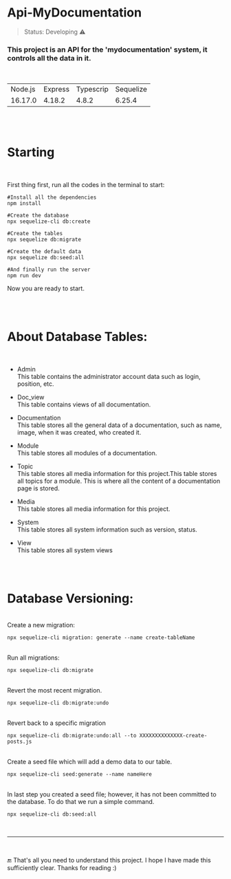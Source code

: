 # Api-MyDocumentation

> Status: Developing ⚠️

### This project is an API for the 'mydocumentation' system, it controls all the data in it.

<br/>

<table>
    <tr>
        <td>Node.js</td>
        <td>Express</td>
        <td>Typescrip</td>
        <td>Sequelize</td>
    </tr>
    <tr>
        <td>16.17.0</td>
        <td>4.18.2</td>
        <td>4.8.2</td>
        <td>6.25.4</td>
    </tr>
</table>

<br/><br/>


# Starting
<br/>

First thing first, run all the codes in the terminal to start:

```
#Install all the dependencies
npm install

#Create the database
npx sequelize-cli db:create

#Create the tables
npx sequelize db:migrate

#Create the default data
npx sequelize db:seed:all

#And finally run the server
npm run dev
```
Now you are ready to start.


<br/><br/>


# About Database Tables:

<br/>

+ Admin
<br/>This table contains the administrator account data such as login, position, etc.

+ Doc_view
<br/>This table contains views of all documentation.

+ Documentation
<br/>This table stores all the general data of a documentation, such as name, image, when it was created, who created it.

+ Module
<br/>This table stores all modules of a documentation.

+ Topic
<br/>This table stores all media information for this project.This table stores all topics for a module. This is where all the content of a documentation page is stored.

+ Media
<br/>This table stores all media information for this project.

+ System
<br/>This table stores all system information such as version, status.

+ View
<br/>This table stores all system views


<br/><br/>


# Database Versioning:

<br/>Create a new migration:
```
npx sequelize-cli migration: generate --name create-tableName
```

<br/>Run all migrations:
```
npx sequelize-cli db:migrate
```

<br/>Revert the most recent migration.
```
npx sequelize-cli db:migrate:undo
```

<br/>Revert back to a specific migration
```
npx sequelize-cli db:migrate:undo:all --to XXXXXXXXXXXXXX-create-posts.js
```

<br/>Create a seed file which will add a demo data to our table.
```
npx sequelize-cli seed:generate --name nameHere
```

<br/>In last step you created a seed file; however, it has not been committed to the database. To do that we run a simple command.
```
npx sequelize-cli db:seed:all
```

<br/><hr/><br/>

🔚 That's all you need to understand this project. I hope I have made this sufficiently clear. Thanks for reading :)